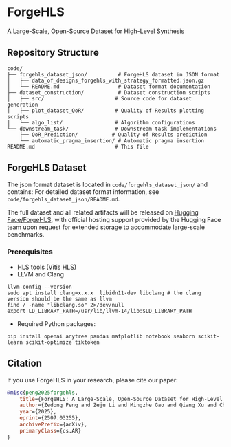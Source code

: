# ForgeHLS
A Large-Scale, Open-Source Dataset for High-Level Synthesis

## Repository Structure

```
code/
├── forgehls_dataset_json/          # ForgeHLS dataset in JSON format
│   ├── data_of_designs_forgehls_with_strategy_formatted.json.gz
│   └── README.md                   # Dataset format documentation
├── dataset_construction/           # Dataset construction scripts
│   ├── src/                       # Source code for dataset generation
│   ├── plot_dataset_QoR/          # Quality of Results plotting scripts
│   └── algo_list/                 # Algorithm configurations
└── downstream_task/               # Downstream task implementations
    ├── QoR_Prediction/           # Quality of Results prediction
    └── automatic_pragma_insertion/ # Automatic pragma insertion
README.md                          # This file
```

## ForgeHLS Dataset

The json format dataset is located in `code/forgehls_dataset_json/` and contains: For detailed dataset format information, see `code/forgehls_dataset_json/README.md`.

The full dataset and all related artifacts will be released on [Hugging Face/ForgeHLS](https://huggingface.co/datasets/zedongpeng/forgehls), with official hosting support provided by the Hugging Face team upon request for extended storage to accommodate large-scale benchmarks.


### Prerequisites

- HLS tools (Vitis HLS)
- LLVM and Clang
```
llvm-config --version
sudo apt install clang=x.x.x  libidn11-dev libclang # the clang version should be the same as llvm
find / -name "libclang.so" 2>/dev/null
export LD_LIBRARY_PATH=/usr/lib/llvm-14/lib:$LD_LIBRARY_PATH
```
- Required Python packages:
```
pip install openai anytree pandas matplotlib notebook seaborn scikit-learn scikit-optimize tiktoken
```

## Citation

If you use ForgeHLS in your research, please cite our paper:

```bibtex
@misc{peng2025forgehls,
    title={ForgeHLS: A Large-Scale, Open-Source Dataset for High-Level Synthesis},
    author={Zedong Peng and Zeju Li and Mingzhe Gao and Qiang Xu and Chen Zhang and Jieru Zhao},
    year={2025},
    eprint={2507.03255},
    archivePrefix={arXiv},
    primaryClass={cs.AR}
}
```